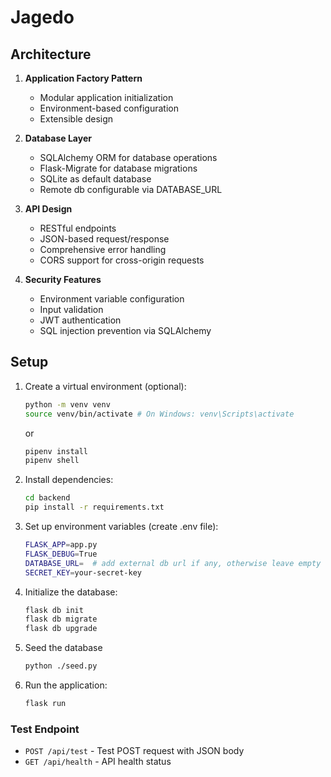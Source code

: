 # Jagedo
## Architecture

1. **Application Factory Pattern**
   - Modular application initialization
   - Environment-based configuration
   - Extensible design

2. **Database Layer**
   - SQLAlchemy ORM for database operations
   - Flask-Migrate for database migrations
   - SQLite as default database 
   - Remote db configurable via DATABASE_URL

3. **API Design**
   - RESTful endpoints
   - JSON-based request/response
   - Comprehensive error handling
   - CORS support for cross-origin requests

4. **Security Features**
   - Environment variable configuration
   - Input validation
   - JWT authentication
   - SQL injection prevention via SQLAlchemy

## Setup

1. Create a virtual environment (optional):
   ```bash
   python -m venv venv
   source venv/bin/activate # On Windows: venv\Scripts\activate
   ```

   or 

   ```bash
   pipenv install
   pipenv shell
   ```

2. Install dependencies:
   ```bash
   cd backend
   pip install -r requirements.txt
   ```

3. Set up environment variables (create .env file):
   ```bash
   FLASK_APP=app.py
   FLASK_DEBUG=True
   DATABASE_URL=  # add external db url if any, otherwise leave empty
   SECRET_KEY=your-secret-key
   ```

4. Initialize the database:
   ```bash
   flask db init
   flask db migrate
   flask db upgrade
   ```
5. Seed the database
   ```bash
   python ./seed.py
   ```

6. Run the application:
   ```bash
   flask run
   ```

### Test Endpoint
- `POST /api/test` - Test POST request with JSON body
- `GET /api/health` - API health status
